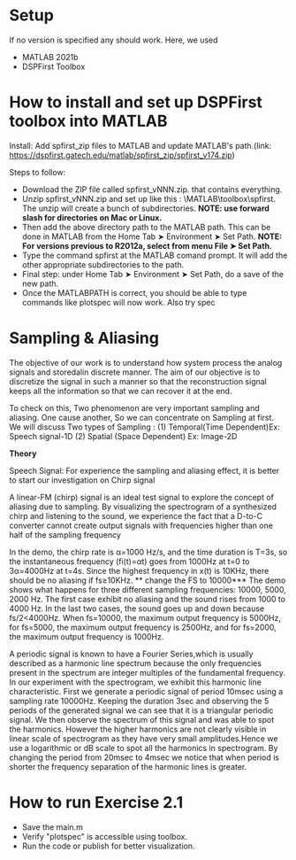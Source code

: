 # Setup
If no version is specified any should work. Here, we used
* MATLAB 2021b
* DSPFirst Toolbox
# How to install and set up DSPFirst toolbox into MATLAB
Install:
Add spfirst_zip files to MATLAB and update MATLAB's path.(link: https://dspfirst.gatech.edu/matlab/spfirst_zip/spfirst_v174.zip)

Steps to follow:
* Download the ZIP file called spfirst_vNNN.zip. that contains everything.
* Unzip spfirst_vNNN.zip and set up like this : \MATLAB\toolbox\spfirst\. The unzip will create a bunch of subdirectories.
**NOTE: use forward slash for directories on Mac or Linux.**
* Then add the above directory path to the MATLAB path. This can be done in MATLAB from the Home Tab ➤ Environment ➤ Set Path.
**NOTE: For versions previous to R2012a, select from menu File ➤ Set Path.**
* Type the command spfirst at the MATLAB comand prompt. It will add the other appropriate subdirectories to the path.
* Final step: under Home Tab ➤ Environment ➤ Set Path, do a save of the new path.
* Once the MATLABPATH is correct, you should be able to type commands like plotspec will now work. Also try spec


# Sampling & Aliasing


The objective of our work is to understand how system process the analog signals and storedalin discrete manner.
The aim of our objective is to discretize the signal in such a manner so that the reconstruction signal keeps all the information so that we can recover it at the end.

To check on this, Two phenomenon are very important sampling and aliasing.
One cause another, So we can concentrate on Sampling at first. We will discuss Two types of Sampling : (1) Temporal(Time Dependent)Ex: Speech signal-1D (2) Spatial (Space Dependent) Ex: Image-2D

**Theory**

Speech Signal: For experience the sampling and aliasing effect, it is better to start our investigation on Chirp signal

A linear-FM (chirp) signal is an ideal test signal to explore the concept of aliasing due to sampling. By visualizing the spectrogram of a synthesized chirp and listening to the sound, we experience the fact that a D-to-C converter cannot create output signals with frequencies higher than one half of the sampling frequency

In the demo, the chirp rate is α=1000 Hz/s, and the time duration is T=3s, so the instantaneous frequency (fi(t)=αt) goes from 1000Hz at t=0 to 3α=4000Hz at t=4s. Since the highest frequency in x(t) is 10KHz, there should be no aliasing if fs≥10KHz.
** change the FS to 10000***
The demo shows what happens for three different sampling frequencies: 10000, 5000, 2000 Hz. The first  case exhibit no aliasing and the sound rises from 1000 to 4000 Hz. In the last two cases, the sound goes up and down because fs/2<4000Hz. When fs=10000, the maximum output frequency is 5000Hz, for fs=5000, the maximum output frequency is 2500Hz, and for fs=2000, the maximum output frequency is 1000Hz.



A periodic signal is known to have a Fourier Series,which is usually described as a harmonic line spectrum because the only frequencies present in the spectrum are integer multiples of the fundamental frequency. 
In our experiment with the spectrogram, we exhibit this harmonic line characteristic. 
First we generate a periodic signal of period 10msec using a sampling rate 10000Hz. Keeping the duration 3sec and observing the 5 periods of the generated signal we can see that it is a triangular periodic signal.
We then observe the spectrum of this signal and was able to spot the harmonics. However the higher harmonics are not clearly visible in linear scale of spectrogram as they have very small amplitudes.Hence we use a logarithmic or dB scale to spot all the harmonics in spectrogram.
By changing the period from 20msec to 4msec we notice that when period is shorter the frequency separation of the harmonic lines is greater. 
# How to run Exercise 2.1
* Save the main.m
* Verify "plotspec" is accessible using toolbox.
* Run the code or publish for better visualization.
